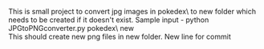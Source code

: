 This is small project to convert jpg images in pokedex\ to new folder which needs to be created if it doesn't exist. 
Sample input - python JPGtoPNGconverter.py pokedex\ new\
This should create new png files in new folder. 
New line for commit